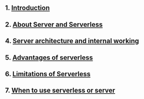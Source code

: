 ## 1. [Introduction](./Introduction.md)

## 2. [About Server and Serverless](./About-Server-and-Serverless.md)

## 4. [Server architecture and internal working](/server-architecture.md)

## 5. [Advantages of serverless](/pros-of-serverless-over-server.md)

## 6. [Limitations of Serverless](/limitations.md)

## 7. [When to use serverless or server](/when-to-use-server-or-serverless.md)

